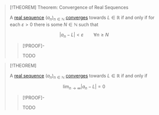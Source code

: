 >[!THEOREM] Theorem: Convergence of Real Sequences
>
>A [real sequence](../Real%20Sequence.md) $(a_n)_{n\in \mathbb{N}}$ [converges](../../../Functions/Sequences/Convergence%20of%20Sequences.md) towards $L \in \mathbb{R}$ if and only if for each $\varepsilon \gt 0$ there is some $N \in \mathbb{N}$ such that
>
>$$
>|a_n - L| \lt \varepsilon \qquad \forall n \ge N
>$$
>
>>[!PROOF]-
>>
>>TODO
>>
>

>[!THEOREM]
>
>A [real sequence](../Real%20Sequence.md) $(a_n)_{n\in\mathbb{N}}$ [converges](../../../Functions/Sequences/Convergence%20of%20Sequences.md) towards $L \in \mathbb{R}$ if and only if
>
>$$
>\lim_{n \to \infty} |a_n - L| = 0
>$$
>
>>[!PROOF]-
>>
>>TODO
>>
>